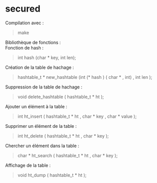 # secured
Compilation avec :  
> make

Bibliothèque de fonctions :  
Fonction de hash :  
>int hash (char * key, int len);  

Création de la table de hachage :  
>hashtable_t * new_hashtable (int (* hash ) ( char * , int) , int len ); 

Suppression de la table de hachage : 
>void delete_hashtable ( hashtable_t * ht );  

Ajouter un élément à la table :  
>int ht_insert ( hashtable_t * ht , char * key , char * value );  

Supprimer un élément de la table :  
>int ht_delete ( hashtable_t * ht , char * key );  

Chercher un élément dans la table :  
>char * ht_search ( hashtable_t * ht , char * key );  

Affichage de la table :  
>void ht_dump ( hashtable_t * ht );  


